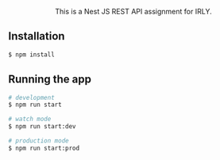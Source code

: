 <p align="center">
 This is a Nest JS REST API assignment for IRLY. 
</p>





## Installation

```bash
$ npm install
```

## Running the app

```bash
# development
$ npm run start

# watch mode
$ npm run start:dev

# production mode
$ npm run start:prod
```




